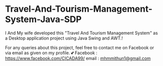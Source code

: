 # Travel-And-Tourism-Management-System-Java-SDP

I And My wife developed this "Travel And Tourism Management System" as a Desktop application project using Java Swing and AWT.!

For any queries about this project, feel free to contact me on Facebook or via email as given on my profile. 💕
Facebook : https://www.facebook.com/CICADA99/
email : mhmmithun1@gmail.com

